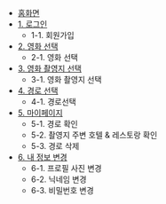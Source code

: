 - <a href="#fun0">홈화면
- <a href="#fun1">1.&nbsp;로그인</a>
 	- 1-1. 회원가입
- <a href="#fun2">2.&nbsp;영화 선택</a>
   	- 2-1. 영화 선택
- <a href="#fun3">3.&nbsp;영화 촬영지 선택</a>
  	- 3-1. 영화 촬영지 선택
- <a href="#fun4">4.&nbsp;경로 선택</a>
 	- 4-1. 경로선택
- <a href="#fun5">5.&nbsp;마이페이지</a>
	- 5-1. 경로 확인
   	- 5-2. 촬영지 주변 호텔 & 레스토랑 확인
  	- 5-3. 경로 삭제
- <a href="#fun6">6.&nbsp;내 정보 변경</a>
	- 6-1. 프로필 사진 변경
  	- 6-2. 닉네임 변경
  	- 6-3. 비밀번호 변경
